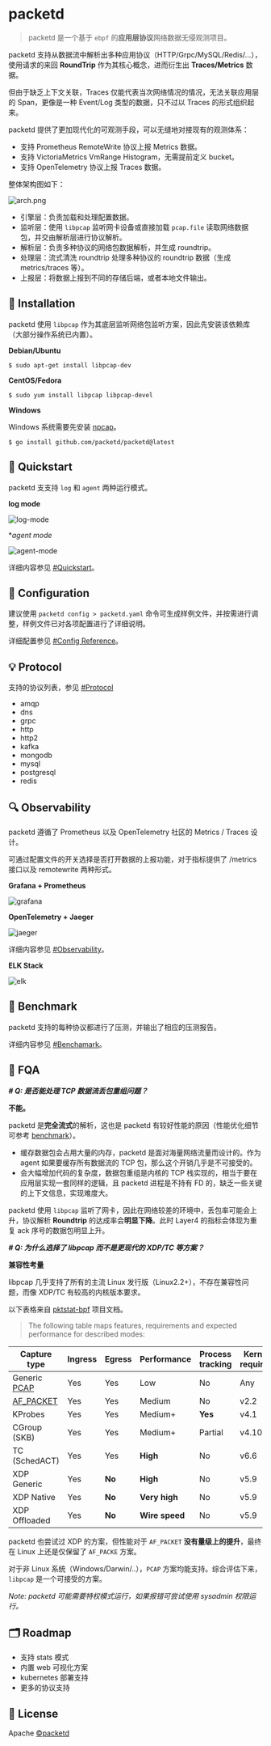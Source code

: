 # packetd

> packetd 是一个基于 `ebpf` 的**应用层协议**网络数据无侵观测项目。

packetd 支持从数据流中解析出多种应用协议（HTTP/Grpc/MySQL/Redis/...），使用请求的来回 **RoundTrip** 作为其核心概念，进而衍生出 **Traces/Metrics** 数据。

但由于缺乏上下文关联，Traces 仅能代表当次网络情况的情况，无法关联应用层的 Span，更像是一种 Event/Log 类型的数据，只不过以 Traces 的形式组织起来。

packetd 提供了更加现代化的可观测手段，可以无缝地对接现有的观测体系：

- 支持 Prometheus RemoteWrite 协议上报 Metrics 数据。
- 支持 VictoriaMetrics VmRange Histogram，无需提前定义 bucket。
- 支持 OpenTelemetry 协议上报 Traces 数据。

整体架构图如下：

![arch.png](./docs/images/arch.png)

- 引擎层：负责加载和处理配置数据。
- 监听层：使用 `libpcap` 监听网卡设备或直接加载 `pcap.file` 读取网络数据包，并交由解析层进行协议解析。
- 解析层：负责多种协议的网络包数据解析，并生成 roundtrip。
- 处理层：流式清洗 roundtrip 处理多种协议的 roundtrip 数据（生成 metrics/traces 等）。
- 上报层：将数据上报到不同的存储后端，或者本地文件输出。

## 🔰 Installation

packetd 使用 `libpcap` 作为其底层监听网络包监听方案，因此先安装该依赖库（大部分操作系统已内置）。

**Debian/Ubuntu**

```shell
$ sudo apt-get install libpcap-dev
```

**CentOS/Fedora**

```shell
$ sudo yum install libpcap libpcap-devel
```

**Windows**

Windows 系统需要先安装 [npcap](https://nmap.org/npcap/)。

```shell
$ go install github.com/packetd/packetd@latest
```

## 🚀 Quickstart

packetd 支支持 `log` 和 `agent` 两种运行模式。

**log mode**

![log-mode](./docs/images/log-mode.png)

**agent mode*

![agent-mode](./docs/images/agent-mode.png)

详细内容参见 [#Quickstart](./docs/quickstart.md)。

## 📝 Configuration

建议使用 `packetd config > packetd.yaml` 命令可生成样例文件，并按需进行调整，样例文件已对各项配置进行了详细说明。

详细配置参见 [#Config Reference](./cmd/static/packetd.reference.yaml)。

## 💡 Protocol

支持的协议列表，参见 [#Protocol](./protocol)

- amqp
- dns
- grpc
- http
- http2
- kafka
- mongodb
- mysql
- postgresql
- redis

## 🔍 Observability

packetd 遵循了 Prometheus 以及 OpenTelemetry 社区的 Metrics / Traces 设计。

可通过配置文件的开关选择是否打开数据的上报功能，对于指标提供了 /metrics 接口以及 remotewrite 两种形式。

**Grafana + Prometheus**

![grafana](./docs/images/grafana.png)

**OpenTelemetry + Jaeger**

![jaeger](./docs/images/jaeger.png)

详细内容参见 [#Observability](./docs/observability.md)。

**ELK Stack**

![elk](./docs/images/kibana.png)

## 🏅 Benchmark

packetd 支持的每种协议都进行了压测，并输出了相应的压测报告。

详细内容参见 [#Benchamark](./docs/benchmark.md)。

## 🤔 FQA

***# Q: 是否能处理 TCP 数据流丢包重组问题？***

**不能。**

packetd 是**完全流式**的解析，这也是 packetd 有较好性能的原因（性能优化细节可参考 [benchmark](./docs/benchmark.md)）。

- 缓存数据包会占用大量的内存，packetd 是面对海量网络流量而设计的。作为 agent 如果要缓存所有数据流的 TCP 包，那么这个开销几乎是不可接受的。
- 会大幅增加代码的复杂度，数据包重组是内核的 TCP 栈实现的，相当于要在应用层实现一套同样的逻辑，且 packetd 进程是不持有 FD 的，缺乏一些关键的上下文信息，实现难度大。

packetd 使用 `libpcap` 监听了网卡，因此在网络较差的环境中，丢包率可能会上升，协议解析 **Roundtrip** 的达成率会**明显下降**。此时 Layer4 的指标会体现为重复 ack 序号的数据包明显上升。

***# Q: 为什么选择了 libpcap 而不是更现代的 XDP/TC 等方案？***

**兼容性考量**

libpcap 几乎支持了所有的主流 Linux 发行版（Linux2.2+），不存在兼容性问题，而像 XDP/TC 有较高的内核版本要求。

以下表格来自 [pktstat-bpf](https://github.com/dkorunic/pktstat-bpf/blob/main/README.md) 项目文档。

> The following table maps features, requirements and expected performance for described modes:

| Capture type                                        | Ingress | Egress | Performance    | Process tracking | Kernel required | SmartNIC required |
| --------------------------------------------------- | ------- | ------ | -------------- | ---------------- | --------------- | ----------------- |
| Generic [PCAP](https://github.com/dkorunic/pktstat) | Yes     | Yes    | Low            | No               | Any             | No                |
| [AF_PACKET](https://github.com/dkorunic/pktstat)    | Yes     | Yes    | Medium         | No               | v2.2            | No                |
| KProbes                                             | Yes     | Yes    | Medium+        | **Yes**          | v4.1            | No                |
| CGroup (SKB)                                        | Yes     | Yes    | Medium+        | Partial          | v4.10           | No                |
| TC (SchedACT)                                       | Yes     | Yes    | **High**       | No               | v6.6            | No                |
| XDP Generic                                         | Yes     | **No** | **High**       | No               | v5.9            | No                |
| XDP Native                                          | Yes     | **No** | **Very high**  | No               | v5.9            | No                |
| XDP Offloaded                                       | Yes     | **No** | **Wire speed** | No               | v5.9            | **Yes**           |

packetd 也尝试过 XDP 的方案，但性能对于 `AF_PACKET` **没有量级上的提升**，最终在 Linux 上还是仅保留了 `AF_PACKE` 方案。

对于非 Linux 系统（Windows/Darwin/..），`PCAP` 方案均能支持。综合评估下来，`libpcap` 是一个可接受的方案。

*Note: packetd 可能需要特权模式运行，如果报错可尝试使用 sysadmin 权限运行。*

## 🗂 Roadmap

- 支持 stats 模式
- 内置 web 可视化方案
- kubernetes 部署支持
- 更多的协议支持

## 🔖 License

Apache [©packetd](https://github.com/packetd/packetd/blob/master/LICENSE)
